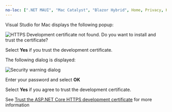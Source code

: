 ```yaml
---
no-loc: [".NET MAUI", "Mac Catalyst", "Blazor Hybrid", Home, Privacy, Kestrel, appsettings.json, "ASP.NET Core Identity", cookie, Cookie, Blazor, "Blazor Server", "Blazor WebAssembly", "Identity", "Let's Encrypt", Razor, SignalR]
---
```

Visual Studio for Mac displays the following popup:

![HTTPS Development certificate not found. Do you want to install and trust the certificate?](~/getting-started/_static/trustCertMac.png)

Select **Yes** if you trust the development certificate.

The following dialog is displayed:

![Security warning dialog](~/getting-started/_static/certMac.png)

Enter your password and select **OK**

Select **Yes** if you agree to trust the development certificate.

See [Trust the ASP.NET Core HTTPS development certificate](xref:security/enforcing-ssl#trust-the-aspnet-core-https-development-certificate-on-windows-and-macos) for more information